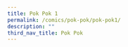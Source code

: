 ```yaml
---
title: Pok Pok 1
permalink: /comics/pok-pok/pok-pok1/
description: ""
third_nav_title: Pok Pok
---
```

